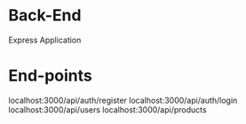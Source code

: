 # Back-End
Express Application 

# End-points
localhost:3000/api/auth/register
localhost:3000/api/auth/login
localhost:3000/api/users
localhost:3000/api/products